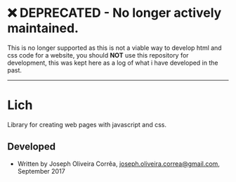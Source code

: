 # :x: **DEPRECATED** - No longer actively maintained.
This is no longer supported as this is not a viable way to develop html and css code for a website, you should **NOT** use this repository for development, this was kept here as a log of what i have developed in the past.

---

# Lich
 Library for creating web pages with javascript and css.

## Developed 
 * Written by Joseph Oliveira Corrêa, <joseph.oliveira.correa@gmail.com>, September 2017
